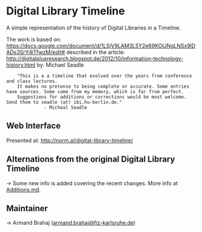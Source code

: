 Digital Library Timeline
========================

A simple representation of the history of Digital Libraries in a Timeline. 

The work is based on: https://docs.google.com/document/d/1LSjV9LAM3L5Y2e69KOIJNgLNSx9lDADs3SrYi8TfwzM/edit# described in the article: http://digitalplusresearch.blogspot.de/2012/10/information-technology-history.html by: Michael Seadle 


        "This is a a timeline that evolved over the years from conference and class lectures. 
		It makes no pretense to being complete or accurate. Some entries have sources. Some come from my memory, which is far from perfect. 
		Suggestions for additions or corrections would be most welcome. Send them to seadle (at) ibi.hu-berlin.de."
		          - Micheal Seadle

## Web Interface		
Presented at: http://norm.al/digital-library-timeline/

## Alternations from the original Digital Library Timeline 
-> Some new info is added covering the recent changes. More info at [Additions.md](Additions.md).

## Maintainer 
-> Armand Brahaj (armand.brahaj@fiz-karlsruhe.de)

